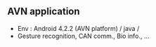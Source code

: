 ## AVN application
- Env : Android 4.2.2 (AVN platform) / java / 
- Gesture recognition, CAN comm., Bio info., ...
